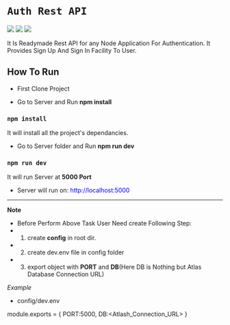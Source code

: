 # `Auth Rest API`
![](https://img.shields.io/badge/Node.js-v12.17.0-green)
![](https://img.shields.io/badge/express-v4.17.1-blue)
![](https://img.shields.io/badge/Mongoose-v5.9.22-lightgreen)


It Is Readymade Rest API for any Node Application For Authentication.
It Provides Sign Up And Sign In Facility To User.


## How To Run

* First Clone Project
  
* Go to Server and Run **npm install**

### `npm install`
It will install all the project's dependancies.

* Go to Server folder and Run **npm run dev**

### `npm run dev`

It will run Server at **5000 Port** 

* Server will run on: <span style='color:blue'>http://localhost:5000</span>

***
**Note**
* Before Perform Above Task User Need create Following Step:
* 1. create **config** in root dir.
* 2. create dev.env file in config folder
* 3. export object with **PORT** and **DB**(Here DB is Nothing but Atlas Database Connection URL)

*Example*

* config/dev.env 

module.exports = {
    PORT:5000,
    DB:\<Atlash_Connection_URL>
}

